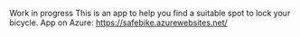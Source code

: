 Work in progress
This is an app to help you find a suitable spot to lock your bicycle.
App on Azure: https://safebike.azurewebsites.net/
